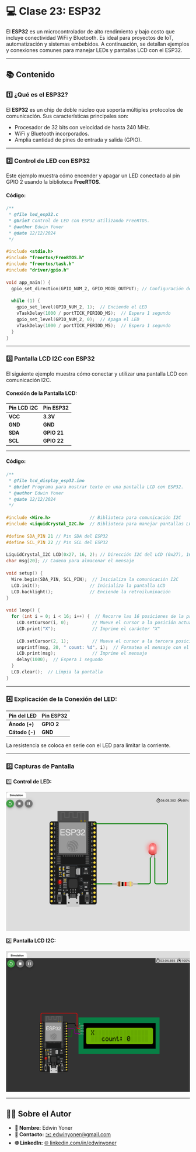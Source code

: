 # 💻 Clase 23: ESP32

El **ESP32** es un microcontrolador de alto rendimiento y bajo costo que incluye conectividad WiFi y Bluetooth. Es ideal para proyectos de IoT, automatización y sistemas embebidos. A continuación, se detallan ejemplos y conexiones comunes para manejar LEDs y pantallas LCD con el ESP32.

---

## 📚 Contenido

### **1️⃣ ¿Qué es el ESP32?**

El **ESP32** es un chip de doble núcleo que soporta múltiples protocolos de comunicación. Sus características principales son:
- Procesador de 32 bits con velocidad de hasta 240 MHz.
- WiFi y Bluetooth incorporados.
- Amplia cantidad de pines de entrada y salida (GPIO).

---

### **2️⃣ Control de LED con ESP32**

Este ejemplo muestra cómo encender y apagar un LED conectado al pin GPIO 2 usando la biblioteca **FreeRTOS**.

#### **Código:**

```cpp
/**
 * @file led_esp32.c
 * @brief Control de LED con ESP32 utilizando FreeRTOS.
 * @author Edwin Yoner
 * @date 12/12/2024
 */

#include <stdio.h>
#include "freertos/FreeRTOS.h"
#include "freertos/task.h"
#include "driver/gpio.h"

void app_main() {
  gpio_set_direction(GPIO_NUM_2, GPIO_MODE_OUTPUT); // Configuración del pin GPIO 2 como salida

  while (1) {
    gpio_set_level(GPIO_NUM_2, 1);  // Enciende el LED
    vTaskDelay(1000 / portTICK_PERIOD_MS);  // Espera 1 segundo
    gpio_set_level(GPIO_NUM_2, 0);  // Apaga el LED
    vTaskDelay(1000 / portTICK_PERIOD_MS);  // Espera 1 segundo
  }
}
```

---

### **3️⃣ Pantalla LCD I2C con ESP32**

El siguiente ejemplo muestra cómo conectar y utilizar una pantalla LCD con comunicación I2C.

#### **Conexión de la Pantalla LCD:**

| Pin LCD I2C | Pin ESP32 |
|-------------|-----------|
| **VCC**     | **3.3V**  |
| **GND**     | **GND**   |
| **SDA**     | **GPIO 21** |
| **SCL**     | **GPIO 22** |

---

#### **Código:**

```cpp
/**
 * @file lcd_display_esp32.ino
 * @brief Programa para mostrar texto en una pantalla LCD con ESP32.
 * @author Edwin Yoner
 * @date 12/12/2024
 */

#include <Wire.h>               // Biblioteca para comunicación I2C
#include <LiquidCrystal_I2C.h>  // Biblioteca para manejar pantallas LCD I2C

#define SDA_PIN 21 // Pin SDA del ESP32
#define SCL_PIN 22 // Pin SCL del ESP32

LiquidCrystal_I2C LCD(0x27, 16, 2); // Dirección I2C del LCD (0x27), 16 columnas y 2 filas
char msg[20]; // Cadena para almacenar el mensaje

void setup() {
  Wire.begin(SDA_PIN, SCL_PIN);  // Inicializa la comunicación I2C
  LCD.init();                   // Inicializa la pantalla LCD
  LCD.backlight();              // Enciende la retroiluminación
}

void loop() {
  for (int i = 0; i < 16; i++) {  // Recorre las 16 posiciones de la primera fila
    LCD.setCursor(i, 0);         // Mueve el cursor a la posición actual
    LCD.print("X");              // Imprime el carácter "X"

    LCD.setCursor(2, 1);         // Mueve el cursor a la tercera posición de la segunda fila
    snprintf(msg, 20, " count: %d", i);  // Formatea el mensaje con el contador
    LCD.print(msg);              // Imprime el mensaje
    delay(1000);  // Espera 1 segundo
  }
  LCD.clear();  // Limpia la pantalla
}
```

---

### **4️⃣ Explicación de la Conexión del LED:**

| Pin del LED | Pin ESP32 |
|-------------|-----------|
| **Ánodo (+)** | **GPIO 2** |
| **Cátodo (-)** | **GND** |

La resistencia se coloca en serie con el LED para limitar la corriente.

---

### **5️⃣ Capturas de Pantalla**

1️⃣ **Control de LED:**

![Control de LED](images/1.png)

2️⃣ **Pantalla LCD I2C:**

![Pantalla LCD I2C](images/2.png)

---

## 👨‍💻 Sobre el Autor

- **👤 Nombre:** Edwin Yoner
- **📧 Contacto:** [✉️ edwinyoner@gmail.com](mailto\:edwinyoner@gmail.com)
- **🌐 LinkedIn:** [🌐 linkedin.com/in/edwinyoner](https://www.linkedin.com/in/edwinyoner)